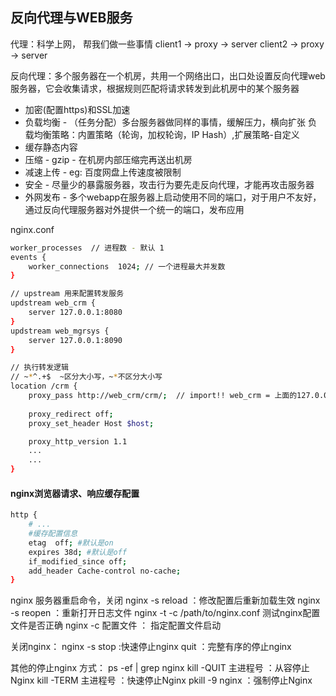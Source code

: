 ## 反向代理与WEB服务
代理：科学上网， 帮我们做一些事情 
    client1 -> proxy -> server
    client2 -> proxy -> server

反向代理：多个服务器在一个机房，共用一个网络出口，出口处设置反向代理web服务器，它会收集请求，根据规则匹配将请求转发到此机房中的某个服务器

- 加密(配置https)和SSL加速
- 负载均衡 - （任务分配）多台服务器做同样的事情，缓解压力，横向扩张
    负载均衡策略：内置策略（轮询，加权轮询，IP Hash）,扩展策略-自定义
- 缓存静态内容
- 压缩 - gzip - 在机房内部压缩完再送出机房
- 减速上传 - eg: 百度网盘上传速度被限制
- 安全 - 尽量少的暴露服务器，攻击行为要先走反向代理，才能再攻击服务器
- 外网发布 - 多个webapp在服务器上启动使用不同的端口，对于用户不友好，通过反向代理服务器对外提供一个统一的端口，发布应用


nginx.conf
```sh
worker_processes  // 进程数 - 默认 1 
events {
    worker_connections  1024; // 一个进程最大并发数
}

// upstream 用来配置转发服务
updstream web_crm {
    server 127.0.0.1:8080
}
updstream web_mgrsys {
    server 127.0.0.1:8090
}

// 执行转发逻辑
// ~*^.+$  ~区分大小写，~*不区分大小写
location /crm {
    proxy_pass http://web_crm/crm/;  // import!! web_crm = 上面的127.0.0.1:8080
    
    proxy_redirect off;
    proxy_set_header Host $host;

    proxy_http_version 1.1
    ...
    ...
}
```

#### nginx浏览器请求、响应缓存配置
```sh
http {
    # ...
    #缓存配置信息
    etag  off; #默认是on
    expires 38d; #默认是off
    if_modified_since off;
    add_header Cache-control no-cache;
}
```

nginx 服务器重启命令，关闭
nginx -s reload ：修改配置后重新加载生效
nginx -s reopen ：重新打开日志文件
nginx -t -c /path/to/nginx.conf 测试nginx配置文件是否正确
nginx -c 配置文件 ： 指定配置文件启动

关闭nginx：
nginx -s stop :快速停止nginx
quit ：完整有序的停止nginx

其他的停止nginx 方式：
ps -ef | grep nginx
kill -QUIT 主进程号 ：从容停止Nginx
kill -TERM 主进程号 ：快速停止Nginx
pkill -9 nginx ：强制停止Nginx